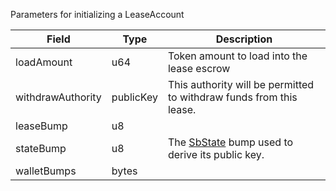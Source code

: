 Parameters for initializing a LeaseAccount

| Field             | Type      | Description                                                                           |
| ----------------- | --------- | ------------------------------------------------------------------------------------- |
| loadAmount        | u64       | Token amount to load into the lease escrow                                            |
| withdrawAuthority | publicKey | This authority will be permitted to withdraw funds from this lease.                   |
| leaseBump         | u8        |                                                                                       |
| stateBump         | u8        | The [SbState](/feeds/solana/idl/accounts/SbState) bump used to derive its public key. |
| walletBumps       | bytes     |                                                                                       |
